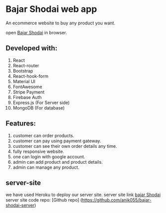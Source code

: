 # Bajar Shodai web app

An ecommerce website to buy any product you want.

open [Bajar Shodai](https://fresh-valley-66193.web.app/) in browser.
 

## Developed with:

1.  React
2.  React-router
3.  Bootstrap
4.  React-hook-form
5.  Material UI
6.  FontAwesome
7.  Stripe Payment
8.  Firebase Auth
9.  Express.js (For Server side)
10. MongoDB (For database)

## Features:

1. customer can order products.
2. customer can pay using payment gateway.
3. customer can see their own order details any time.
4. fully responsive website.
5. one can login with google account.
6. admin can add product and product details.
7. admin can manage any product.



## server-site
we have used Heroku to deploy our server site.
server site link [bajar Shodai](https://rhubarb-sundae-92097.herokuapp.com/)
server site code repo: [Github repo] (https://github.com/anik055/bajar-shodai-server)

